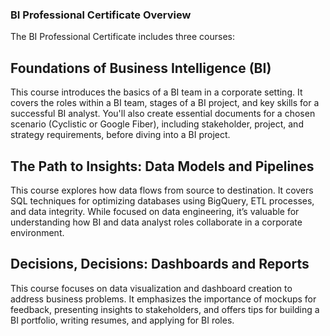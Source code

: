 ### BI Professional Certificate Overview
The BI Professional Certificate includes three courses:

## Foundations of Business Intelligence (BI)
This course introduces the basics of a BI team in a corporate setting. It covers the roles within a BI team, stages of a BI project, and key skills for a successful BI analyst. You'll also create essential documents for a chosen scenario (Cyclistic or Google Fiber), including stakeholder, project, and strategy requirements, before diving into a BI project.

## The Path to Insights: Data Models and Pipelines
This course explores how data flows from source to destination. It covers SQL techniques for optimizing databases using BigQuery, ETL processes, and data integrity. While focused on data engineering, it’s valuable for understanding how BI and data analyst roles collaborate in a corporate environment.

## Decisions, Decisions: Dashboards and Reports
This course focuses on data visualization and dashboard creation to address business problems. It emphasizes the importance of mockups for feedback, presenting insights to stakeholders, and offers tips for building a BI portfolio, writing resumes, and applying for BI roles.
